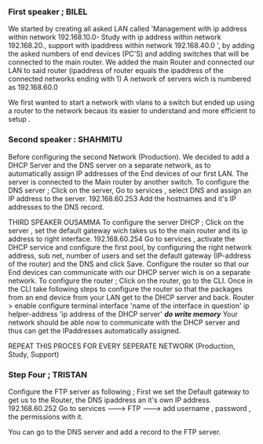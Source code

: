 

### First speaker ; BILEL
We started by creating all asked LAN called 'Management with ip address within network 192.168.10.0- Study with ip address within network 192.168.20., support with ipaddress within network 192.168.40.0 ', by adding the asked numbers of end devices (PC'S) and adding  switches that will be connected to the main router. We added the main Router and connected our  LAN to said router (ipaddress of router equals the ipaddress of the connected networks ending with 1)
A network of servers wich is numbered as 192.168.60.0


We first wanted to start  a network with vlans to a switch but ended up using a router to the network becaus its easier to understand and more efficient to setup .


### Second speaker : SHAHMITU
Before configuring the second Network (Production). We decided to add a DHCP Server and the DNS server on a separate network, as to  automatically assign IP addresses of the End devices of our first LAN. The server is connected to the Main router by another switch.
To configure the DNS server ; Click on the server, Go to services , select DNS and assign an IP address to the server. 192.168.60.253 Add the hostnames and it's IP addresses to the DNS record. 		


THIRD SPEAKER OUSAMMA
To configure the server DHCP ; Click on the server , set the default gateway wich takes us to the main router and its ip address to right interface. 192.168.60.254
		Go to services , activate the DHCP service and configure the first pool, by configuring the right network address, sub net, number of users and set the default gateway (IP-address of the router)  and the DNS and click Save.
Configure the router so that our End devices can communicate with our DHCP server wich is on a separate network.
		To configure the router ; Click on the router, go to the CLI.
		Once in the CLI take following steps to configure the router so that the packages from an end device from your LAN get to the DHCP server and back.
			Router > enable 
							configure terminal
							interface 'name of the interface in question'
							ip helper-address 'ip address of the DHCP server'
							***do write memory***
Your network should be able now to communicate with the DHCP server and thus can  get the IPaddresses automatically assigned.

REPEAT THIS PROCES FOR EVERY SEPERATE NETWORK (Production, Study, Support)


### Step Four ; TRISTAN
Configure the FTP server as following ;
First we set the Default gateway to get us to the Router, the DNS ipaddress an it's own IP address. 192.168.60.252
Go to services ---> FTP ---> add username , password , the permissions with it.

You can go to the DNS server and add a record to the FTP server.










							
							
							
			
		